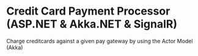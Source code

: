 # Credit Card Payment Processor (ASP.NET & Akka.NET & SignalR)
Charge creditcards against a given pay gateway by using the Actor Model (Akka)




